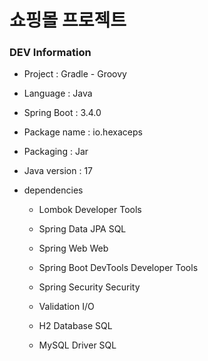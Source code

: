# 쇼핑몰 프로젝트

### DEV Information
- Project : Gradle - Groovy
  
- Language : Java

- Spring Boot : 3.4.0

- Package name : io.hexaceps

- Packaging : Jar

- Java version : 17

- dependencies

  - Lombok Developer Tools

  - Spring Data JPA SQL

  - Spring Web Web

  - Spring Boot DevTools Developer Tools

  - Spring Security Security

  - Validation I/O

  - H2 Database SQL

  - MySQL Driver SQL

